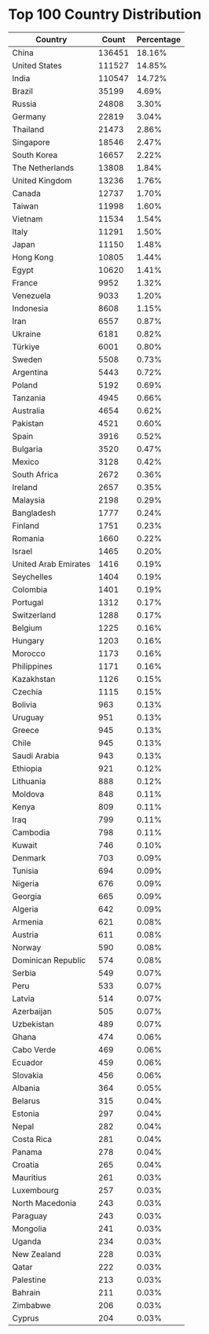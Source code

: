 # Top 100 Country Distribution
| Country | Count | Percentage |
|----|----|----|
| China | 136451 | 18.16% |
| United States | 111527 | 14.85% |
| India | 110547 | 14.72% |
| Brazil | 35199 | 4.69% |
| Russia | 24808 | 3.30% |
| Germany | 22819 | 3.04% |
| Thailand | 21473 | 2.86% |
| Singapore | 18546 | 2.47% |
| South Korea | 16657 | 2.22% |
| The Netherlands | 13808 | 1.84% |
| United Kingdom | 13236 | 1.76% |
| Canada | 12737 | 1.70% |
| Taiwan | 11998 | 1.60% |
| Vietnam | 11534 | 1.54% |
| Italy | 11291 | 1.50% |
| Japan | 11150 | 1.48% |
| Hong Kong | 10805 | 1.44% |
| Egypt | 10620 | 1.41% |
| France | 9952 | 1.32% |
| Venezuela | 9033 | 1.20% |
| Indonesia | 8608 | 1.15% |
| Iran | 6557 | 0.87% |
| Ukraine | 6181 | 0.82% |
| Türkiye | 6001 | 0.80% |
| Sweden | 5508 | 0.73% |
| Argentina | 5443 | 0.72% |
| Poland | 5192 | 0.69% |
| Tanzania | 4945 | 0.66% |
| Australia | 4654 | 0.62% |
| Pakistan | 4521 | 0.60% |
| Spain | 3916 | 0.52% |
| Bulgaria | 3520 | 0.47% |
| Mexico | 3128 | 0.42% |
| South Africa | 2672 | 0.36% |
| Ireland | 2657 | 0.35% |
| Malaysia | 2198 | 0.29% |
| Bangladesh | 1777 | 0.24% |
| Finland | 1751 | 0.23% |
| Romania | 1660 | 0.22% |
| Israel | 1465 | 0.20% |
| United Arab Emirates | 1416 | 0.19% |
| Seychelles | 1404 | 0.19% |
| Colombia | 1401 | 0.19% |
| Portugal | 1312 | 0.17% |
| Switzerland | 1288 | 0.17% |
| Belgium | 1225 | 0.16% |
| Hungary | 1203 | 0.16% |
| Morocco | 1173 | 0.16% |
| Philippines | 1171 | 0.16% |
| Kazakhstan | 1126 | 0.15% |
| Czechia | 1115 | 0.15% |
| Bolivia | 963 | 0.13% |
| Uruguay | 951 | 0.13% |
| Greece | 945 | 0.13% |
| Chile | 945 | 0.13% |
| Saudi Arabia | 943 | 0.13% |
| Ethiopia | 921 | 0.12% |
| Lithuania | 888 | 0.12% |
| Moldova | 848 | 0.11% |
| Kenya | 809 | 0.11% |
| Iraq | 799 | 0.11% |
| Cambodia | 798 | 0.11% |
| Kuwait | 746 | 0.10% |
| Denmark | 703 | 0.09% |
| Tunisia | 694 | 0.09% |
| Nigeria | 676 | 0.09% |
| Georgia | 665 | 0.09% |
| Algeria | 642 | 0.09% |
| Armenia | 621 | 0.08% |
| Austria | 611 | 0.08% |
| Norway | 590 | 0.08% |
| Dominican Republic | 574 | 0.08% |
| Serbia | 549 | 0.07% |
| Peru | 533 | 0.07% |
| Latvia | 514 | 0.07% |
| Azerbaijan | 505 | 0.07% |
| Uzbekistan | 489 | 0.07% |
| Ghana | 474 | 0.06% |
| Cabo Verde | 469 | 0.06% |
| Ecuador | 459 | 0.06% |
| Slovakia | 456 | 0.06% |
| Albania | 364 | 0.05% |
| Belarus | 315 | 0.04% |
| Estonia | 297 | 0.04% |
| Nepal | 282 | 0.04% |
| Costa Rica | 281 | 0.04% |
| Panama | 278 | 0.04% |
| Croatia | 265 | 0.04% |
| Mauritius | 261 | 0.03% |
| Luxembourg | 257 | 0.03% |
| North Macedonia | 243 | 0.03% |
| Paraguay | 243 | 0.03% |
| Mongolia | 241 | 0.03% |
| Uganda | 234 | 0.03% |
| New Zealand | 228 | 0.03% |
| Qatar | 222 | 0.03% |
| Palestine | 213 | 0.03% |
| Bahrain | 211 | 0.03% |
| Zimbabwe | 206 | 0.03% |
| Cyprus | 204 | 0.03% |
